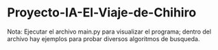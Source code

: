 # Proyecto-IA-El-Viaje-de-Chihiro

Nota: Ejecutar el archivo main.py para visualizar el programa; dentro del archivo hay ejemplos para probar diversos algoritmos de busqueda.
